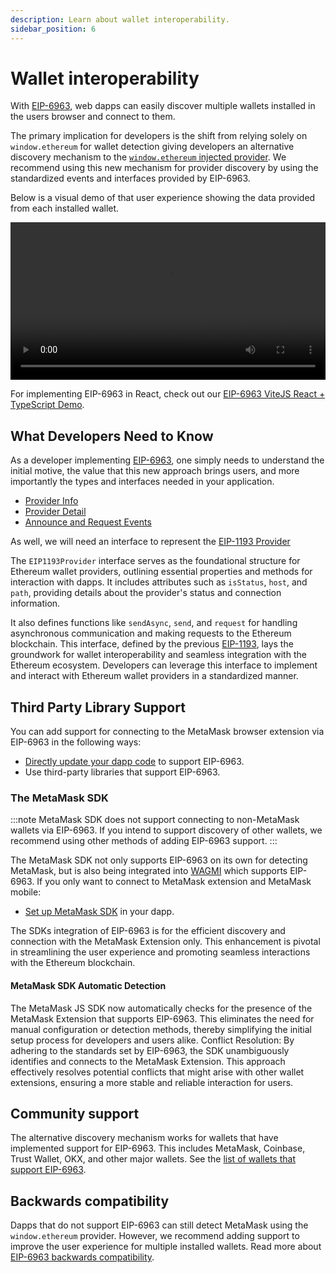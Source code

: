 ```yaml
---
description: Learn about wallet interoperability.
sidebar_position: 6
---
```


# Wallet interoperability

With [EIP-6963](https://eips.ethereum.org/EIPS/eip-6963), web dapps can easily discover multiple wallets installed in the users browser and connect to them. 

The primary implication for developers is the shift from relying solely on `window.ethereum` for wallet detection giving developers an alternative discovery mechanism to the [`window.ethereum` injected provider](apis.md#ethereum-provider-api). We recommend using this new mechanism for provider discovery by using the standardized events and interfaces provided by EIP-6963.

Below is a visual demo of that user experience showing the data provided from each installed wallet.

<p align="center">
  <video width="100%" controls>
    <source src="/eip-6963-demo.mp4" />
  </video>
</p>

For implementing EIP-6963 in React, check out our [EIP-6963 ViteJS React + TypeScript Demo](https://github.com/MetaMask/vite-react-ts-eip-6963/blob/main/src/vite-env.d.ts).

## What Developers Need to Know

As a developer implementing [EIP-6963](https://eips.ethereum.org/EIPS/eip-6963), one simply needs to understand the initial motive, the value that this new approach brings users, and more importantly the types and interfaces needed in your application.

- [Provider Info](https://eips.ethereum.org/EIPS/eip-6963#provider-info)
- [Provider Detail](https://eips.ethereum.org/EIPS/eip-6963#provider-detail)
- [Announce and Request Events](https://eips.ethereum.org/EIPS/eip-6963#announce-and-request-events)

As well, we will need an interface to represent the [EIP-1193 Provider](https://eips.ethereum.org/EIPS/eip-1193)

The `EIP1193Provider` interface serves as the foundational structure for Ethereum wallet providers, outlining essential properties and methods for interaction with dapps. It includes attributes such as `isStatus`, `host`, and `path`, providing details about the provider's status and connection information. 

It also defines functions like `sendAsync`, `send`, and `request` for handling asynchronous communication and making requests to the Ethereum blockchain. This interface, defined by the previous [EIP-1193](https://eips.ethereum.org/EIPS/eip-1193), lays the groundwork for wallet interoperability and seamless integration with the Ethereum ecosystem. Developers can leverage this interface to implement and interact with Ethereum wallet providers in a standardized manner.

## Third Party Library Support

You can add support for connecting to the MetaMask browser extension via EIP-6963 in the following ways:

- [Directly update your dapp code](../how-to/discover-multiple-wallets.md) to support EIP-6963.
- Use third-party libraries that support EIP-6963.

### The MetaMask SDK

:::note
MetaMask SDK does not support connecting to non-MetaMask wallets via EIP-6963.
If you intend to support discovery of other wallets, we recommend using other methods of adding
EIP-6963 support.
:::

The MetaMask SDK not only supports EIP-6963 on its own for detecting MetaMask, but is also being integrated into [WAGMI]() which supports EIP-6963. If you only want to connect to MetaMask extension and MetaMask mobile:

- [Set up MetaMask SDK](../how-to/connect/set-up-sdk/javascript/index.md) in your dapp.

The SDKs integration of EIP-6963 is for the efficient discovery and connection with the MetaMask Extension only. This enhancement is pivotal in streamlining the user experience and promoting seamless interactions with the Ethereum blockchain. 

#### MetaMask SDK Automatic Detection

The MetaMask JS SDK now automatically checks for the presence of the MetaMask Extension that supports EIP-6963. This eliminates the need for manual configuration or detection methods, thereby simplifying the initial setup process for developers and users alike. 
Conflict Resolution: By adhering to the standards set by EIP-6963, the SDK unambiguously identifies and connects to the MetaMask Extension. This approach effectively resolves potential conflicts that might arise with other wallet extensions, ensuring a more stable and reliable interaction for users. 

## Community support

The alternative discovery mechanism works for wallets that have implemented support for EIP-6963.
This includes MetaMask, Coinbase, Trust Wallet, OKX, and other major wallets.
See the [list of wallets that support EIP-6963](https://github.com/WalletConnect/EIP6963/blob/master/src/utils/constants.ts).

## Backwards compatibility

Dapps that do not support EIP-6963 can still detect MetaMask using the `window.ethereum` provider.
However, we recommend adding support to improve the user experience for multiple installed wallets.
Read more about [EIP-6963 backwards compatibility](https://eips.ethereum.org/EIPS/eip-6963#backwards-compatibility).
